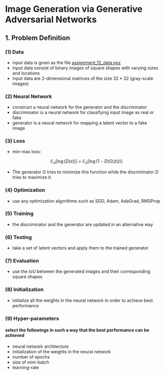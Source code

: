 # Image Generation via Generative Adversarial Networks

## 1. Problem Definition

### (1) Data

- input data is given as the file [assignment_12_data.npz](https://gitlab.com/cau-class/neural-network/2021-2/assignment/-/blob/main/12/assignment_12_data.npz)
- input data consist of binary images of square shapes with varying sizes and locations
- input data are 2-dimensional matrices of the size $`32 \times 32`$ (gray-scale images)

### (2) Neural Network

- construct a neural network for the generator and the discriminator
- discriminator is a neural network for classifying input image as real or fake
- generator is a neural network for mapping a latent vector to a fake image
  
### (3) Loss

- min-max loss: 
  ```math
  \mathbb{E}_x \left[ \log{(D(x))}\right] + \mathbb{E}_z \left[ \log{(1 - D(G(z)))}\right]
  ```
- The generator $`G`$ tries to minimize this function while the discriminator $`D`$ tries to maximize it.

### (4) Optimization

- use any optimization algorithms such as SGD, Adam, AdaGrad, RMSProp

### (5) Training

- the discriminator and the generator are updated in an alternative way

### (6) Testing

- take a set of latent vectors and apply them to the trained generator

### (7) Evaluation

- use the IoU between the generated images and their corresponding square shapes

### (8) Initialization

- initialize all the weights in the neural network in order to achieve best performance
  
### (9) Hyper-parameters

#### select the followings in such a way that the best performance can be achieved

- neural network architecture
- initialization of the weights in the neural network
- number of epochs
- size of mini-batch
- learning-rate

